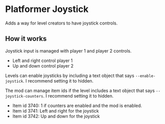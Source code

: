 # Platformer Joystick

Adds a way for level creators to have joystick controls.

## How it works
Joystick input is managed with player 1 and player 2 controls.
- Left and right control player 1
- Up and down control player 2

Levels can enable joysticks by including a text object that says `--enable-joystick`. I recommend setting it to hidden.

The mod can manage item ids if the level includes a text object that says `--joystick-counters`. I recommend setting it to hidden.
- Item id 3740: 1 if counters are enabled and the mod is enabled.
- Item id 3741: Left and right for the joystick
- Item id 3742: Up and down for the joystick
